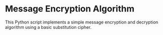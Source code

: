 # Message Encryption Algorithm

This Python script implements a simple message encryption and decryption algorithm using a basic substitution cipher.
